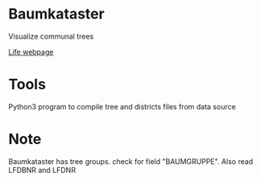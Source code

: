 # Baumkataster
Visualize communal trees

[Life webpage](https://codeforkarlsruhe.github.io/baumkataster/)

# Tools
Python3 program to compile tree and districts files from
data source

# Note
Baumkataster has tree groups. check for field "BAUMGRUPPE".
Also read LFDBNR and LFDNR

